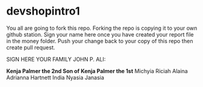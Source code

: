 # devshopintro1
You all are going to fork this repo. Forking the repo is copying it to your own github station.
Sign your name here once you have created your report file in the money folder.
Push your change back to your copy of this repo then create pull request.



SIGN HERE YOUR FAMILY JOHN P. ALI:

**Kenja Palmer the 2nd Son of Kenja Palmer the 1st**
Michyia 
Riciah
Alaina
Adrianna Hartnett
India
Nyasia 
Janasia


